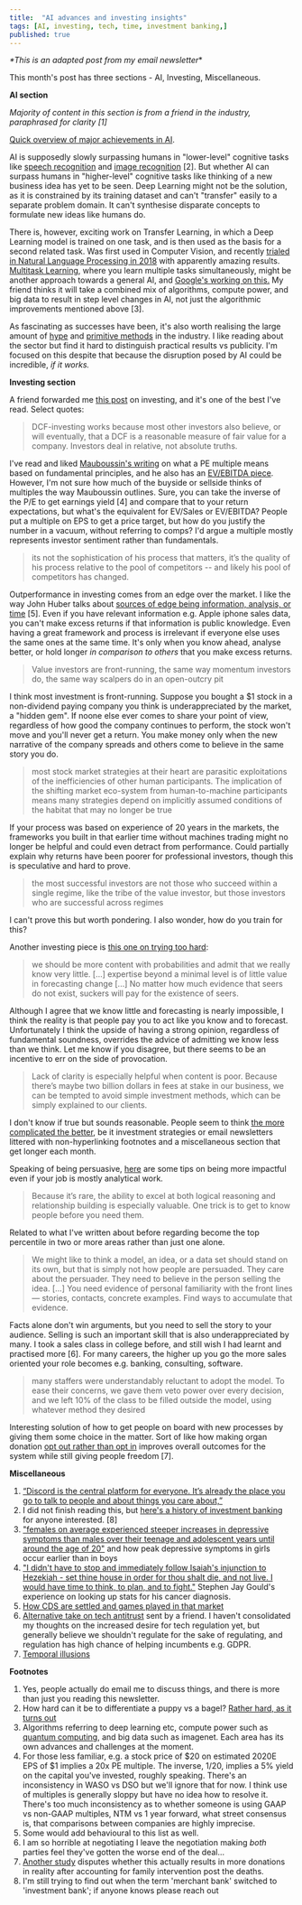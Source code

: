 ```yaml
---
title:  "AI advances and investing insights"
tags: [AI, investing, tech, time, investment banking,]
published: true
---
```


*\*This is an adapted post from my email newsletter*\*

This month's post has three sections - AI, Investing, Miscellaneous. 

**AI section**

*Majority of content in this section is from a friend in the industry, paraphrased for clarity \[1\]*

[Quick overview of major achievements in AI](https://hai.stanford.edu/news/infographic-age-artificial-intelligence "infographic").

AI is supposedly slowly surpassing humans in "lower-level" cognitive tasks like [speech recognition](https://www.zdnet.com/article/microsofts-new-record-speech-recognition-ai-now-transcribes-as-well-as-a-human/ "speech recognition") and [image recognition](https://qz.com/1034972/the-data-that-changed-the-direction-of-ai-research-and-possibly-the-world/ "imagenet") \[2\]. But whether AI can surpass humans in "higher-level" cognitive tasks like thinking of a new business idea has yet to be seen. Deep Learning might not be the solution, as it is constrained by its training dataset and can't "transfer" easily to a separate problem domain. It can't synthesise disparate concepts to formulate new ideas like humans do. 

There is, however, exciting work on Transfer Learning, in which a Deep Learning model is trained on one task, and is then used as the basis for a second related task. Was first used in Computer Vision, and recently [trialed in Natural Language Processing in 2018](https://blog.fastforwardlabs.com/2018/08/29/breakthroughs-in-transfer-learning-for-nlp.html "nlp") with apparently amazing results. [Multitask Learning](https://stats.stackexchange.com/questions/255025/difference-between-multitask-learning-and-transfer-learning/255066#255066 "multitask learning"), where you learn multiple tasks simultaneously, might be another approach towards a general AI, and [Google's working on this.](https://medium.com/@karpathy/software-2-0-a64152b37c35 "google software 2.0") My friend thinks it will take a combined mix of algorithms, compute power, and big data to result in step level changes in AI, not just the algorithmic improvements mentioned above \[3\].

As fascinating as successes have been, it's also worth realising the large amount of [hype](https://www.theverge.com/2019/3/5/18251326/ai-startups-europe-fake-40-percent-mmc-report "fake AI") and [primitive methods](https://np.reddit.com/r/ProgrammerHumor/comments/axi87h/new_model/ehtzp34/?context=2 "reddit post") in the industry. I like reading about the sector but find it hard to distinguish practical results vs publicity. I'm focused on this despite that because the disruption posed by AI could be incredible, *if it works.*

**Investing section**

A friend forwarded me [this post](https://geoff-yamane.com/blog/2019/2/28/the-investing-meta-game "investing meta") on investing, and it's one of the best I've read. Select quotes:

> DCF-investing works because most other investors also believe, or will eventually, that a DCF is a reasonable measure of fair value for a company. Investors deal in relative, not absolute truths.

I've read and liked [Mauboussin's writing](https://d2wsh2n0xua73e.cloudfront.net/wp-content/uploads/2014/02/document-805915460.pdf "PE multiple") on what a PE multiple means based on fundamental principles, and he also has an [EV/EBITDA piece](https://www.bluemountaincapital.com/wp-content/uploads/2015/03/What-Does-an-EV-EBITDA-Multiple-Mean.pdf "EV EBITDA multiple"). However, I'm not sure how much of the buyside or sellside thinks of multiples the way Mauboussin outlines. Sure, you can take the inverse of the P/E to get earnings yield \[4\] and compare that to your return expectations, but what's the equivalent for EV/Sales or EV/EBITDA? People put a multiple on EPS to get a price target, but how do you justify the number in a vacuum, without referring to comps? I'd argue a multiple mostly represents investor sentiment rather than fundamentals.

> its not the sophistication of his process that matters, it’s the quality of his process relative to the pool of competitors -- and likely his pool of competitors has changed.

Outperformance in investing comes from an edge over the market. I like the way John Huber talks about [sources of edge being information, analysis, or time](http://basehitinvesting.com/what-is-your-edge/ "edge") \[5\]. Even if you have relevant information e.g. Apple iphone sales data, you can't make excess returns if that information is public knowledge. Even having a great framework and process is irrelevant if everyone else uses the same ones at the same time. It's only when you know ahead, analyse better, or hold longer *in comparison to others* that you make excess returns.

> Value investors are front-running, the same way momentum investors do, the same way scalpers do in an open-outcry pit

I think most investment is front-running. Suppose you bought a $1 stock in a non-dividend paying company you think is underappreciated by the market, a "hidden gem". If noone else ever comes to share your point of view, regardless of how good the company continues to perform, the stock won't move and you'll never get a return. You make money only when the new narrative of the company spreads and others come to believe in the same story you do. 

> most stock market strategies at their heart are parasitic exploitations of the inefficiencies of other human participants. The implication of the shifting market eco-system from human-to-machine participants means many strategies depend on implicitly assumed conditions of the habitat that may no longer be true

If your process was based on experience of 20 years in the markets, the frameworks you built in that earlier time without machines trading might no longer be helpful and could even detract from performance. Could partially explain why returns have been poorer for professional investors, though this is speculative and hard to prove.

> the most successful investors are not those who succeed within a single regime, like the tribe of the value investor, but those investors who are successful across regimes

I can't prove this but worth pondering. I also wonder, how do you train for this?

Another investing piece is [this one on trying too hard](http://csinvesting.org/wp-content/uploads/2013/07/Trying-Too-Hard.pdf "too hard"):

> we should be more content with probabilities and admit that we really know very little. \[...\] expertise beyond a minimal level is of little value in forecasting change \[...\] No matter how much evidence that seers do not exist, suckers will pay for the existence of seers.

Although I agree that we know little and forecasting is nearly impossible, I think the reality is that people pay you to act like you know and to forecast. Unfortunately I think the upside of having a strong opinion, regardless of fundamental soundness, overrides the advice of admitting we know less than we think. Let me know if you disagree, but there seems to be an incentive to err on the side of provocation. 

> Lack of clarity is especially helpful when content is poor. Because there’s maybe two billion dollars in fees at stake in our business, we can be tempted to avoid simple investment methods, which can be simply explained to our clients.

I don't know if true but sounds reasonable. People seem to think [the more complicated the better](https://fs.blog/2018/01/complexity-bias/ "complexity bias"), be it investment strategies or email newsletters littered with non-hyperlinking footnotes and a miscellaneous section that get longer each month.

Speaking of being persuasive, [here](https://sloanreview.mit.edu/article/how-you-can-have-more-impact-as-a-people-analyst/ "more impact") are some tips on being more impactful even if your job is mostly analytical work.

> Because it’s rare, the ability to excel at both logical reasoning and relationship building is especially valuable. One trick is to get to know people before you need them. 

Related to what I've written about before regarding become the top percentile in two or more areas rather than just one alone.

> We might like to think a model, an idea, or a data set should stand on its own, but that is simply not how people are persuaded. They care about the persuader. They need to believe in the person selling the idea. \[...\] You need evidence of personal familiarity with the front lines — stories, contacts, concrete examples. Find ways to accumulate that evidence.

Facts alone don't win arguments, but you need to sell the story to your audience. Selling is such an important skill that is also underappreciated by many. I took a sales class in college before, and still wish I had learnt and practised more \[6\]. For many careers, the higher up you go the more sales oriented your role becomes e.g. banking, consulting, software.  

> many staffers were understandably reluctant to adopt the model. To ease their concerns, we gave them veto power over every decision, and we left 10% of the class to be filled outside the model, using whatever method they desired

Interesting solution of how to get people on board with new processes by giving them some choice in the matter. Sort of like how making organ donation [opt out rather than opt in](https://sparq.stanford.edu/solutions/opt-out-policies-increase-organ-donation "opt out") improves overall outcomes for the system while still giving people freedom \[7\].

**Miscellaneous**
1. [“Discord is the central platform for everyone. It’s already the place you go to talk to people and about things you care about,”](https://www.theatlantic.com/technology/archive/2019/03/how-discord-went-mainstream-influencers/584671/ "Discord chat app")
2. I did not finish reading this, but [here's a history of investment banking](http://economics.emory.edu/home/documents/workingpapers/fohlin_14_16_paper.pdf "investment banking") for anyone interested. \[8\]
3. ["females on average experienced steeper increases in depressive symptoms than males over their teenage and adolescent years until around the age of 20"](https://link.springer.com/article/10.1007/s10964-018-0976-5 "depression") and how peak depressive symptoms in girls occur earlier than in boys
4. ["I didn't have to stop and immediately follow Isaiah's injunction to Hezekiah - set thine house in order for thou shalt die, and not live. I would have time to think, to plan, and to fight."](http://jonathantreasure.com/site/wp-content/uploads/The-Median-Isnt-The-Message.pdf "stats") Stephen Jay Gould's experience on looking up stats for his cancer diagnosis.
5. [How CDS are settled and games played in that market](https://alerts.davispolk.com/10/4198/uploads/2019-03-18-credit-default-swaps-and-syndicated-financings.pdf?sid=033eec29-9909-47fb-84ea-22ae54ad5992 "CDS")
6. [Alternative take on tech antitrust](https://outline.com/RwJUhM "competition") sent by a friend. I haven't consolidated my thoughts on the increased desire for tech regulation yet, but generally believe we shouldn't regulate for the sake of regulating, and regulation has high chance of helping incumbents e.g. GDPR.
7. [Temporal illusions](https://www.leonlinsx.com/temporal-illusions/ "temporal")

**Footnotes**
1. Yes, people actually do email me to discuss things, and there is more than just you reading this newsletter.
2. How hard can it be to differentiate a puppy vs a bagel? [Rather hard, as it turns out](https://barkpost.com/humor/doodle-or-fried-chicken-twitter/ "fried chicken?")
3. Algorithms referring to deep learning etc, compute power such as [quantum computing](http://www.cs.virginia.edu/~robins/The_Limits_of_Quantum_Computers.pdf "quantum"), and big data such as imagenet. Each area has its own advances and challenges at the moment.   
4. For those less familiar, e.g. a stock price of $20 on estimated 2020E EPS of $1 implies a 20x PE multiple. The inverse, 1/20, implies a 5% yield on the capital you've invested, roughly speaking. There's an inconsistency in WASO vs DSO but we'll ignore that for now. I think use of multiples is generally sloppy but have no idea how to resolve it. There's too much inconsistency as to whether someone is using GAAP vs non-GAAP multiples, NTM vs 1 year forward, what street consensus is, that comparisons between companies are highly imprecise.
5. Some would add behavioural to this list as well. 
6. I am so horrible at negotiating I leave the negotiation making *both* parties feel they've gotten the worse end of the deal...
7. [Another study](https://www.sciencedaily.com/releases/2018/08/180816081449.htm "organ donation dispute") disputes whether this actually results in more donations in reality after accounting for family intervention post the deaths.
8. I'm still trying to find out when the term 'merchant bank' switched to 'investment bank'; if anyone knows please reach out
